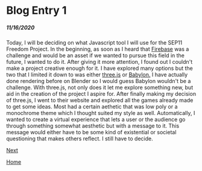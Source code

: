 # Blog Entry 1
##### 11/16/2020

Today, I will be deciding on what Javascript tool I will use for the SEP11 Freedom Project. 
In the beginning, as soon as I heard that [Firebase](https://firebase.google.com) was a challenge and would be an asset if we wanted to pursue this field in the future, I wanted to do it. After giving it more attention, I found out I couldn't make a project creative enough for it.
I have explored many options but the two that I limited it down to was either [three.js](https://threejs.org) or [Babylon.](https://www.babylonjs.com)
I have actually done rendering before on Blender so I would guess Babylon wouldn't be a challenge. 
With three.js, not only does it let me explore something new, but aid in the creation of the project I aspire for.
After finally making my decision of three.js, I went to their website and explored all the games already made to get some ideas.
Most had a certain aethetic that was low poly or a monochrome theme which I thought suited my style as well.
Automatically, I wanted to create a virtual experience that lets a user or the audience go through something somewhat aesthetic but with a message to it.
This message would either have to be some kind of  existential or societal questioning that makes others reflect. I still have to decide.

[Next](entry02.md)

[Home](../README.md)